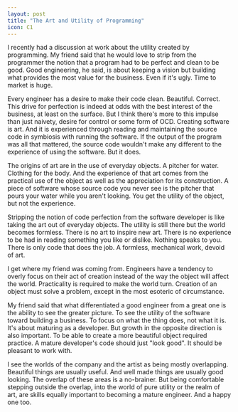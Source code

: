 ```yaml
---
layout: post
title: "The Art and Utility of Programming"
icon: C1
---
```


I recently had a discussion at work about the utility created by programming.  My friend said that he would love to strip from the programmer the notion that a program had to be perfect and clean to be good.  Good engineering, he said, is about keeping a vision but building what provides the most value for the business.  Even if it's ugly.  Time to market is huge.

Every engineer has a desire to make their code clean.  Beautiful.  Correct.  This drive for perfection is indeed at odds with the best interest of the business, at least on the surface.  But I think there's more to this impulse than just naivety, desire for control or some form of OCD.  Creating software is art.  And it is experienced through reading and maintaining the source code in symbiosis with running the software.  If the output of the program was all that mattered, the source code wouldn't make any different to the experience of using the software.  But it does.

The origins of art are in the use of everyday objects.  A pitcher for water.  Clothing for the body.  And the experience of that art comes from the practical use of the object as well as the appreciation for its construction.  A piece of software whose source code you never see is the pitcher that pours your water while you aren't looking.  You get the utility of the object, but not the experience.

Stripping the notion of code perfection from the software developer is like taking the art out of everyday objects.  The utility is still there but the world becomes formless.  There is no art to inspire new art.  There is no experience to be had in reading something you like or dislike.  Nothing speaks to you.  There is only code that does the job.  A formless, mechanical work, devoid of art.

I get where my friend was coming from.  Engineers have a tendency to overly focus on their act of creation instead of the way the object will affect the world.  Practicality is required to make the world turn.  Creation of an object must solve a problem, except in the most esoteric of circumstance.

My friend said that what differentiated a good engineer from a great one is the ability to see the greater picture.  To see the utility of the software toward building a business.  To focus on what the thing does, not what it is.  It's about maturing as a developer.  But growth in the opposite direction is also important.  To be able to create a more beautiful object required practice.  A mature developer's code should just "look good".  It should be pleasant to work with.

I see the worlds of the company and the artist as being mostly overlapping.  Beautiful things are usually useful.  And well made things are usually good looking.  The overlap of these areas is a no-brainer.  But being comfortable stepping outside the overlap, into the world of pure utility or the realm of art, are skills equally important to becoming a mature engineer.  And a happy one too.
